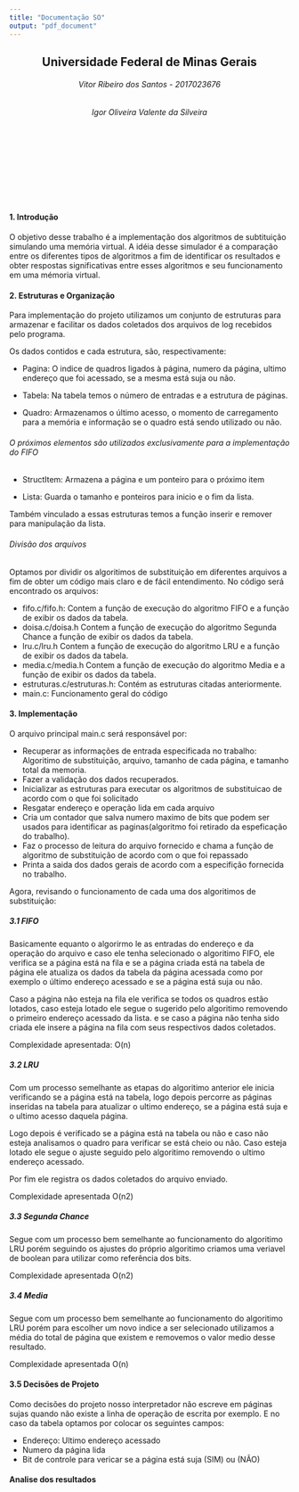 ```yaml
---
title: "Documentação SO"
output: "pdf_document"
---
```


## <center> Universidade Federal de Minas Gerais </center>

###### <center> Vitor Ribeiro dos Santos - 2017023676
###### <center> Igor Oliveira Valente da Silveira 

<br><br><br><br><br><br><br>

#### 1. Introdução 

O objetivo desse trabalho é a implementação dos algoritmos de subtituição simulando uma memória virtual. A idéia desse simulador é a comparação entre os diferentes tipos de algoritmos a fim de identificar os resultados e obter respostas significativas entre esses algoritmos e seu funcionamento em uma mémoria virtual.

#### 2. Estruturas e Organização


Para implementação do projeto utilizamos um conjunto de estruturas para armazenar e facilitar os dados coletados dos arquivos de log recebidos pelo programa. 

Os dados contidos e cada estrutura, são, respectivamente:

* Pagina: O indice de quadros ligados à página, numero da página, ultimo endereço que foi acessado, se a mesma está suja ou não.

* Tabela: Na tabela temos o número de entradas e a estrutura de páginas.

* Quadro: Armazenamos o último acesso, o momento de carregamento para a memória e informação se o quadro está sendo utilizado ou não.

###### O próximos elementos são utilizados exclusivamente para a implementação do FIFO

* StructItem: Armazena a página e um ponteiro para o próximo item

* Lista: Guarda o tamanho e ponteiros para inicio e o fim da lista.


Também vinculado a essas estruturas temos a função inserir e remover para manipulação da lista.

###### Divisão dos arquivos

Optamos por dividir os algoritimos de substituição em diferentes arquivos a fim de obter um código
mais claro e de fácil entendimento. No código será encontrado os arquivos:

* fifo.c/fifo.h: Contem a função de execução do algoritmo FIFO e a função de exibir os dados da tabela.
* doisa.c/doisa.h Contem a função de execução do algoritmo Segunda Chance a função de exibir os dados da tabela.
* lru.c/lru.h Contem a função de execução do algoritmo LRU e a função de exibir os dados da tabela.
* media.c/media.h Contem a função de execução do algoritmo Media e a função de exibir os dados da tabela.
* estruturas.c/estruturas.h: Contém as estruturas citadas anteriormente.
* main.c: Funcionamento geral do código

#### 3. Implementação

O arquivo principal main.c será responsável por:

* Recuperar as informações de entrada especificada no trabalho: Algoritimo de substituição, arquivo, tamanho de cada página, e tamanho total da memoria.
* Fazer a validação dos dados recuperados.
* Inicializar as estruturas para executar os algoritmos de substituicao de acordo com o que foi solicitado
* Resgatar endereço e operação lida em cada arquivo
* Cria um contador que salva numero maximo de bits que podem ser usados para identificar as paginas(algoritmo foi retirado da espeficação do trabalho).
* Faz o processo de leitura do arquivo fornecido e chama a função de algoritmo de substituição de acordo com o que foi repassado
* Printa a saida dos dados gerais de acordo com a especifição fornecida no trabalho.


Agora, revisando o funcionamento de cada uma dos algoritimos de substituição:

##### 3.1 FIFO

Basicamente equanto o algorirmo le as entradas do endereço e da operação do arquivo e caso ele tenha selecionado o algoritimo FIFO, ele verifica se a página está na fila e se a página criada está na tabela de página ele atualiza os dados da tabela da página acessada como por exemplo o último endereço acessado e se a página está suja ou não.

Caso a página não esteja na fila ele verifica se todos os quadros estão lotados, caso esteja lotado ele segue o sugerido pelo algoritimo removendo o primeiro endereço acessado da lista. e se caso a página não tenha sido criada ele insere a página na fila com seus respectivos dados coletados.

Complexidade apresentada: O(n)

##### 3.2 LRU

Com um processo semelhante as etapas do algoritimo anterior ele inicia verificando se a página está na tabela, logo depois percorre as páginas inseridas na tabela para atualizar o ultimo endereço, se a página está suja e o ultimo acesso daquela página.

Logo depois é verificado se a página está na tabela ou não e caso não esteja analisamos o quadro para verificar se está cheio ou não. Caso esteja lotado ele segue o ajuste seguido pelo algoritimo removendo o ultimo endereço acessado.

Por fim ele registra os dados coletados do arquivo enviado.

Complexidade apresentada O(n2)

##### 3.3 Segunda Chance

Segue com um processo bem semelhante ao funcionamento do algoritimo LRU porém seguindo os ajustes do próprio algoritimo criamos uma veriavel de boolean para utilizar como referência dos bits.

Complexidade apresentada O(n2)

##### 3.4 Media

Segue com um processo bem semelhante ao funcionamento do algoritimo LRU porém para escolher um novo indice a ser selecionado utilizamos a média do total de página que existem e removemos o valor medio desse resultado.

Complexidade apresentada O(n)


#### 3.5 Decisões de Projeto

Como decisões do projeto nosso interpretador não escreve em páginas sujas quando não existe a linha de operação de escrita por exemplo. E no caso da tabela optamos por colocar os seguintes campos:

* Endereço: Ultimo endereço acessado 
* Numero da página lida
* Bit de controle para vericar se a página está suja (SIM) ou (NÃO)

#### Analise dos resultados

